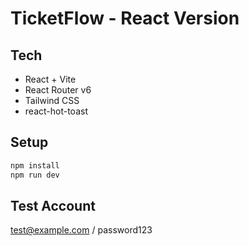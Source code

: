 # TicketFlow - React Version

## Tech
- React + Vite
- React Router v6
- Tailwind CSS
- react-hot-toast

## Setup
```bash
npm install
npm run dev
```

## Test Account
test@example.com / password123


